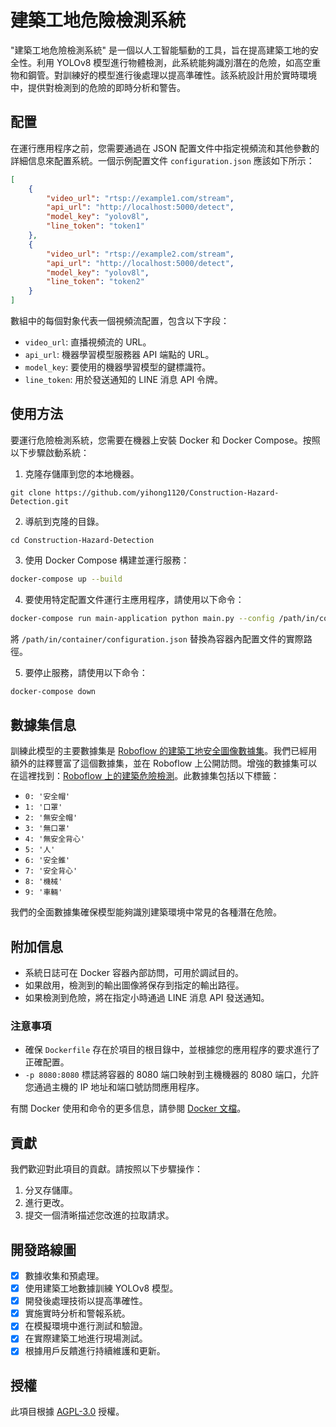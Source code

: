 # 建築工地危險檢測系統

"建築工地危險檢測系統" 是一個以人工智能驅動的工具，旨在提高建築工地的安全性。利用 YOLOv8 模型進行物體檢測，此系統能夠識別潛在的危險，如高空重物和鋼管。對訓練好的模型進行後處理以提高準確性。該系統設計用於實時環境中，提供對檢測到的危險的即時分析和警告。

## 配置

在運行應用程序之前，您需要通過在 JSON 配置文件中指定視頻流和其他參數的詳細信息來配置系統。一個示例配置文件 `configuration.json` 應該如下所示：

```json
[
    {
        "video_url": "rtsp://example1.com/stream",
        "api_url": "http://localhost:5000/detect",
        "model_key": "yolov8l",
        "line_token": "token1"
    },
    {
        "video_url": "rtsp://example2.com/stream",
        "api_url": "http://localhost:5000/detect",
        "model_key": "yolov8l",
        "line_token": "token2"
    }
]
```

數組中的每個對象代表一個視頻流配置，包含以下字段：

- `video_url`: 直播視頻流的 URL。
- `api_url`: 機器學習模型服務器 API 端點的 URL。
- `model_key`: 要使用的機器學習模型的鍵標識符。
- `line_token`: 用於發送通知的 LINE 消息 API 令牌。

## 使用方法

要運行危險檢測系統，您需要在機器上安裝 Docker 和 Docker Compose。按照以下步驟啟動系統：

1. 克隆存儲庫到您的本地機器。
```
git clone https://github.com/yihong1120/Construction-Hazard-Detection.git
```
2. 導航到克隆的目錄。
```
cd Construction-Hazard-Detection
```
3. 使用 Docker Compose 構建並運行服務：

```bash
docker-compose up --build
```

4. 要使用特定配置文件運行主應用程序，請使用以下命令：

```bash
docker-compose run main-application python main.py --config /path/in/container/configuration.json
```

將 `/path/in/container/configuration.json` 替換為容器內配置文件的實際路徑。

5. 要停止服務，請使用以下命令：

```bash
docker-compose down
```

## 數據集信息
訓練此模型的主要數據集是 [Roboflow 的建築工地安全圖像數據集](https://www.kaggle.com/datasets/snehilsanyal/construction-site-safety-image-dataset-roboflow/data)。我們已經用額外的註釋豐富了這個數據集，並在 Roboflow 上公開訪問。增強的數據集可以在這裡找到：[Roboflow 上的建築危險檢測](https://universe.roboflow.com/side-projects/construction-hazard-detection)。此數據集包括以下標籤：

- `0: '安全帽'`
- `1: '口罩'`
- `2: '無安全帽'`
- `3: '無口罩'`
- `4: '無安全背心'`
- `5: '人'`
- `6: '安全錐'`
- `7: '安全背心'`
- `8: '機械'`
- `9: '車輛'`

我們的全面數據集確保模型能夠識別建築環境中常見的各種潛在危險。

## 附加信息

- 系統日誌可在 Docker 容器內部訪問，可用於調試目的。
- 如果啟用，檢測到的輸出圖像將保存到指定的輸出路徑。
- 如果檢測到危險，將在指定小時通過 LINE 消息 API 發送通知。

### 注意事項
- 確保 `Dockerfile` 存在於項目的根目錄中，並根據您的應用程序的要求進行了正確配置。
- `-p 8080:8080` 標誌將容器的 8080 端口映射到主機機器的 8080 端口，允許您通過主機的 IP 地址和端口號訪問應用程序。

有關 Docker 使用和命令的更多信息，請參閱 [Docker 文檔](https://docs.docker.com/)。

## 貢獻
我們歡迎對此項目的貢獻。請按照以下步驟操作：
1. 分叉存儲庫。
2. 進行更改。
3. 提交一個清晰描述您改進的拉取請求。

## 開發路線圖
- [x] 數據收集和預處理。
- [x] 使用建築工地數據訓練 YOLOv8 模型。
- [x] 開發後處理技術以提高準確性。
- [x] 實施實時分析和警報系統。
- [x] 在模擬環境中進行測試和驗證。
- [x] 在實際建築工地進行現場測試。
- [x] 根據用戶反饋進行持續維護和更新。

## 授權
此項目根據 [AGPL-3.0](LICENSE.md) 授權。

